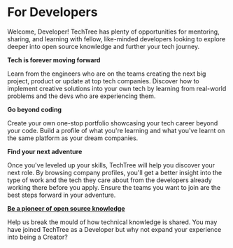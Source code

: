 # For Developers

Welcome, Developer! TechTree has plenty of opportunities for mentoring, sharing, and learning with fellow, like-minded developers looking to explore deeper into open source knowledge and further your tech journey.

**Tech is forever moving forward**

Learn from the engineers who are on the teams creating the next big project, product or update at top tech companies. Discover how to implement creative solutions into your own tech by learning from real-world problems and the devs who are experiencing them.

**Go beyond coding**

Create your own one-stop portfolio showcasing your tech career beyond your code. Build a profile of what you're learning and what you've learnt on the same platform as your dream companies.

**Find your next adventure**

Once you've leveled up your skills, TechTree will help you discover your next role. By browsing company profiles, you'll get a better insight into the type of work and the tech they care about from the developers already working there before you apply. Ensure the teams you want to join are the best steps forward in your adventure.&#x20;

****[**Be a pioneer of open source knowledge**](becoming-an-open-source-knowledge-pioneer.md)****

Help us break the mould of how technical knowledge is shared. You may have joined TechTree as a Developer but why not expand your experience into being a Creator?
